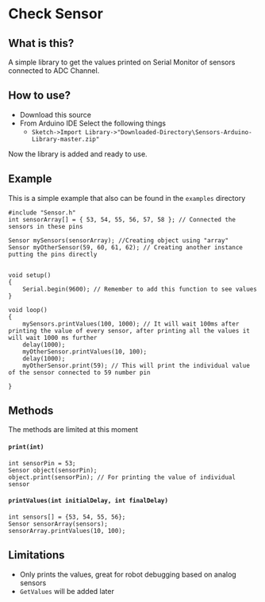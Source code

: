 # Check Sensor
## What is this?
A simple library to get the values printed on Serial Monitor of sensors connected to ADC Channel.

## How to use?
* Download this source
* From Arduino IDE Select the following things 
  * `Sketch->Import Library->"Downloaded-Directory\Sensors-Arduino-Library-master.zip"`

Now the library is added and ready to use.

## Example
This is a simple example that also can be found in the `examples` directory
```arduino
#include "Sensor.h"
int sensorArray[] = { 53, 54, 55, 56, 57, 58 }; // Connected the sensors in these pins

Sensor mySensors(sensorArray); //Creating object using "array"
Sensor myOtherSensor(59, 60, 61, 62); // Creating another instance putting the pins directly


void setup()
{
    Serial.begin(9600); // Remember to add this function to see values
}

void loop()
{
    mySensors.printValues(100, 1000); // It will wait 100ms after printing the value of every sensor, after printing all the values it will wait 1000 ms further
    delay(1000); 
    myOtherSensor.printValues(10, 100);
    delay(1000);
    myOtherSensor.print(59); // This will print the individual value of the sensor connected to 59 number pin

}
```


## Methods
The methods are limited at this moment
#### `print(int)`
```arduino
int sensorPin = 53;
Sensor object(sensorPin);
object.print(sensorPin); // For printing the value of individual sensor
```
#### `printValues(int initialDelay, int finalDelay)`
```arduino
int sensors[] = {53, 54, 55, 56};
Sensor sensorArray(sensors);
sensorArray.printValues(10, 100);
```


## Limitations
* Only prints the values, great for robot debugging based on analog sensors
* `GetValues` will be added later

